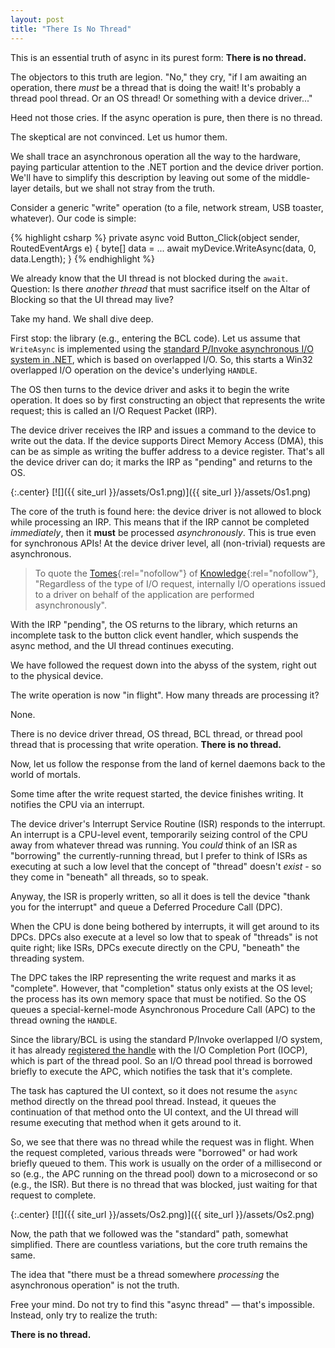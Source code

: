 ```yaml
---
layout: post
title: "There Is No Thread"
---
```

This is an essential truth of async in its purest form: **There is no thread.**

The objectors to this truth are legion. "No," they cry, "if I am awaiting an operation, there _must_ be a thread that is doing the wait! It's probably a thread pool thread. Or an OS thread! Or something with a device driver..."

Heed not those cries. If the async operation is pure, then there is no thread.

The skeptical are not convinced. Let us humor them.

We shall trace an asynchronous operation all the way to the hardware, paying particular attention to the .NET portion and the device driver portion. We'll have to simplify this description by leaving out some of the middle-layer details, but we shall not stray from the truth.

Consider a generic "write" operation (to a file, network stream, USB toaster, whatever). Our code is simple:

{% highlight csharp %}
private async void Button_Click(object sender, RoutedEventArgs e)
{
  byte[] data = ...
  await myDevice.WriteAsync(data, 0, data.Length);
}
{% endhighlight %}

We already know that the UI thread is not blocked during the `await`. Question: Is there _another thread_ that must sacrifice itself on the Altar of Blocking so that the UI thread may live?

Take my hand. We shall dive deep.

First stop: the library (e.g., entering the BCL code). Let us assume that `WriteAsync` is implemented using the [standard P/Invoke asynchronous I/O system in .NET](http://msdn.microsoft.com/en-us/library/system.threading.overlapped.aspx?WT.mc_id=DT-MVP-5000058), which is based on overlapped I/O. So, this starts a Win32 overlapped I/O operation on the device's underlying `HANDLE`.

The OS then turns to the device driver and asks it to begin the write operation. It does so by first constructing an object that represents the write request; this is called an I/O Request Packet (IRP).

The device driver receives the IRP and issues a command to the device to write out the data. If the device supports Direct Memory Access (DMA), this can be as simple as writing the buffer address to a device register. That's all the device driver can do; it marks the IRP as "pending" and returns to the OS.

{:.center}
[![]({{ site_url }}/assets/Os1.png)]({{ site_url }}/assets/Os1.png)

The core of the truth is found here: the device driver is not allowed to block while processing an IRP. This means that if the IRP cannot be completed _immediately_, then it **must** be processed _asynchronously_. This is true even for synchronous APIs! At the device driver level, all (non-trivial) requests are asynchronous.

> To quote the [Tomes](http://www.amazon.com/gp/product/0735648735/ref=as_li_ss_tl?ie=UTF8&camp=1789&creative=390957&creativeASIN=0735648735&linkCode=as2&tag=stepheclearys-20){:rel="nofollow"} of [Knowledge](http://www.amazon.com/gp/product/0735665877/ref=as_li_ss_tl?ie=UTF8&camp=1789&creative=390957&creativeASIN=0735665877&linkCode=as2&tag=stepheclearys-20){:rel="nofollow"}, "Regardless of the type of I/O request, internally I/O operations issued to a driver on behalf of the application are performed asynchronously".

With the IRP "pending", the OS returns to the library, which returns an incomplete task to the button click event handler, which suspends the async method, and the UI thread continues executing.

We have followed the request down into the abyss of the system, right out to the physical device.

The write operation is now "in flight". How many threads are processing it?

None.

There is no device driver thread, OS thread, BCL thread, or thread pool thread that is processing that write operation. **There is no thread.**

Now, let us follow the response from the land of kernel daemons back to the world of mortals.

Some time after the write request started, the device finishes writing. It notifies the CPU via an interrupt.

The device driver's Interrupt Service Routine (ISR) responds to the interrupt. An interrupt is a CPU-level event, temporarily seizing control of the CPU away from whatever thread was running. You _could_ think of an ISR as "borrowing" the currently-running thread, but I prefer to think of ISRs as executing at such a low level that the concept of "thread" doesn't _exist_ - so they come in "beneath" all threads, so to speak.

Anyway, the ISR is properly written, so all it does is tell the device "thank you for the interrupt" and queue a Deferred Procedure Call (DPC).

When the CPU is done being bothered by interrupts, it will get around to its DPCs. DPCs also execute at a level so low that to speak of "threads" is not quite right; like ISRs, DPCs execute directly on the CPU, "beneath" the threading system.

The DPC takes the IRP representing the write request and marks it as "complete". However, that "completion" status only exists at the OS level; the process has its own memory space that must be notified. So the OS queues a special-kernel-mode Asynchronous Procedure Call (APC) to the thread owning the `HANDLE`.

Since the library/BCL is using the standard P/Invoke overlapped I/O system, it has already [registered the handle](http://msdn.microsoft.com/en-us/library/system.threading.threadpool.bindhandle.aspx?WT.mc_id=DT-MVP-5000058) with the I/O Completion Port (IOCP), which is part of the thread pool. So an I/O thread pool thread is borrowed briefly to execute the APC, which notifies the task that it's complete.

The task has captured the UI context, so it does not resume the `async` method directly on the thread pool thread. Instead, it queues the continuation of that method onto the UI context, and the UI thread will resume executing that method when it gets around to it.

So, we see that there was no thread while the request was in flight. When the request completed, various threads were "borrowed" or had work briefly queued to them. This work is usually on the order of a millisecond or so (e.g., the APC running on the thread pool) down to a microsecond or so (e.g., the ISR). But there is no thread that was blocked, just waiting for that request to complete.

{:.center}
[![]({{ site_url }}/assets/Os2.png)]({{ site_url }}/assets/Os2.png)

Now, the path that we followed was the "standard" path, somewhat simplified. There are countless variations, but the core truth remains the same.

The idea that "there must be a thread somewhere _processing_ the asynchronous operation" is not the truth.

Free your mind. Do not try to find this "async thread" — that's impossible. Instead, only try to realize the truth:

**There is no thread.**
